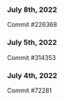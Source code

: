 ### July 8th, 2022

Commit #226368

### July 5th, 2022

Commit #314353


### July 4th, 2022

Commit #72281
